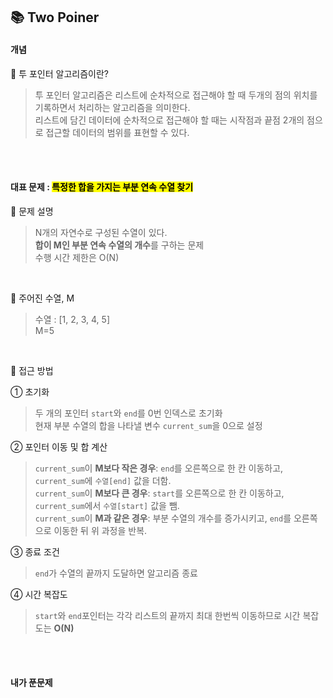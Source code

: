## 📚 Two Poiner
#### 개념
📌 투 포인터 알고리즘이란?
> 투 포인터 알고리즘은 리스트에 순차적으로 접근해야 할 때 두개의 점의 위치를 기록하면서 처리하는 알고리즘을 의미한다.<br>
> 리스트에 담긴 데이터에 순차적으로 접근해야 할 때는 시작점과 끝점 2개의 점으로 접근할 데이터의 범위를 표현할 수 있다.

<br><br>
#### 대표 문제 : <mark>특정한 합을 가지는 부분 연속 수열 찾기</mark>
📌 문제 설명
> N개의 자연수로 구성된 수열이 있다.<br>
> **합이 M인 부분 연속 수열의 개수**를 구하는 문제<br>
> 수행 시간 제한은 O(N)
<br>

📌 주어진 수열, M

> 수열 : [1, 2, 3, 4, 5] <br>
> M=5

<br>

📌 접근 방법

① 초기화
> 두 개의 포인터 `start`와 `end`를 0번 인덱스로 초기화<br>
> 현재 부분 수열의 합을 나타낼 변수 `current_sum`을 0으로 설정

② 포인터 이동 및 합 계산
> `current_sum`이 **M보다 작은 경우**: `end`를 오른쪽으로 한 칸 이동하고, `current_sum`에 `수열[end]` 값을 더함.<br>
> `current_sum`이 **M보다 큰 경우**: `start`를 오른쪽으로 한 칸 이동하고, `current_sum`에서 `수열[start]` 값을 뺌.<br>
> `current_sum`이 **M과 같은 경우**: 부분 수열의 개수를 증가시키고, `end`를 오른쪽으로 이동한 뒤 위 과정을 반복.

③ 종료 조건
> `end`가 수열의 끝까지 도달하면 알고리즘 종료

④ 시간 복잡도
> `start`와 `end`포인터는 각각 리스트의 끝까지 최대 한번씩 이동하므로 시간 복잡도는 **O(N)**

<br><br>

#### 내가 푼문제
